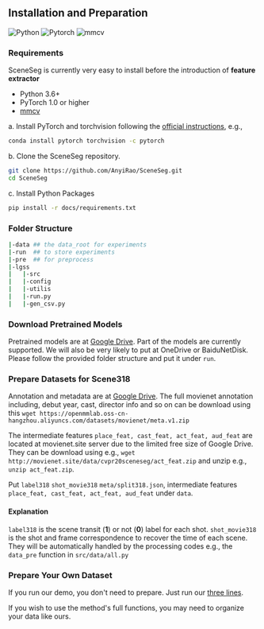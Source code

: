 ## Installation and Preparation

![Python](https://img.shields.io/badge/Python->=3.6-Blue?logo=python)  ![Pytorch](https://img.shields.io/badge/PyTorch->=1.0.0-Orange?logo=pytorch) ![mmcv](https://img.shields.io/badge/mmcv-%3E%3D0.4.0-green)


### Requirements
SceneSeg is currently very easy to install before the introduction of **feature extractor**

- Python 3.6+
- PyTorch 1.0 or higher
- [mmcv](https://github.com/open-mmlab/mmcv)

a. Install PyTorch and torchvision following the [official instructions](https://pytorch.org/), e.g.,

```sh
conda install pytorch torchvision -c pytorch
```

b. Clone the SceneSeg repository.

```sh
git clone https://github.com/AnyiRao/SceneSeg.git
cd SceneSeg
```
c. Install Python Packages

```sh
pip install -r docs/requirements.txt
```

### Folder Structure
```sh
|-data ## the data_root for experiments
|-run  ## to store experiments
|-pre  ## for preprocess
|-lgss
|   |-src
|   |-config
|   |-utilis
|   |-run.py
|   |-gen_csv.py
```
### Download Pretrained Models
Pretrained models are at [Google Drive](https://drive.google.com/open?id=1F-uqCKnhtSdQKcDUiL3dRcLOrAxHargz). Part of the models are currently supported. We will also be very likely to put at OneDrive or BaiduNetDisk.
Please follow the provided folder structure and put it under ``run``.

### Prepare Datasets for Scene318
Annotation and metadata are at [Google Drive](https://drive.google.com/open?id=1F-uqCKnhtSdQKcDUiL3dRcLOrAxHargz). The full movienet annotation including, debut year, cast, director info and so on can be download using this
``wget https://openmmlab.oss-cn-hangzhou.aliyuncs.com/datasets/movienet/meta.v1.zip
``

The intermediate features ``place_feat, cast_feat, act_feat, aud_feat`` are located at movienet.site server due to the limited free size of Google Drive. 
They can be download using e.g., ``wget http://movienet.site/data/cvpr20sceneseg/act_feat.zip`` and unzip e.g., ``unzip act_feat.zip``. 

Put ``label318`` ``shot_movie318`` ``meta/split318.json``, 
intermediate features ``place_feat, cast_feat, act_feat, aud_feat`` under ``data``. 

#### Explanation
```label318``` is the scene transit (**1**) or not (**0**) label for each shot. ```shot_movie318``` is the shot and frame correspondence to recover the time of each scene. They will be automatically 
handled by the processing codes e.g., the ``data_pre`` function in ``src/data/all.py``
### Prepare Your Own Dataset
If you run our demo, you don't need to prepare. Just run our [three lines](./GETTING_STARTED.md#demo).

If you wish to use the method's full functions, you may need to organize your data like ours.